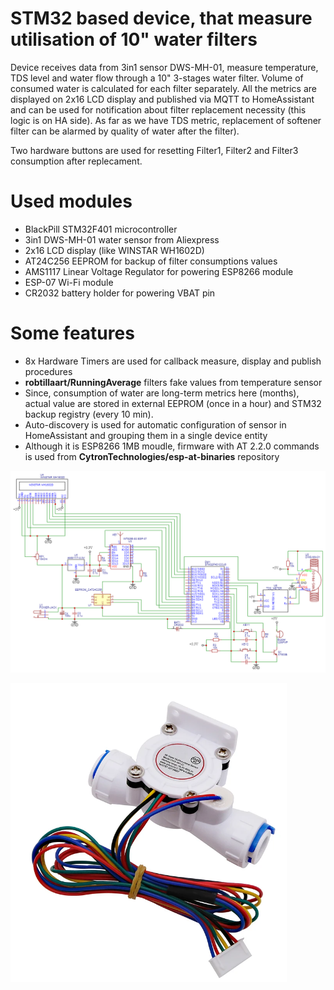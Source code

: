 # STM32 based device, that measure utilisation of 10" water filters

Device receives data from 3in1 sensor DWS-MH-01, measure temperature, TDS level and water flow through a 10" 3-stages water filter. Volume of consumed water is calculated for each filter separately.
All the metrics are displayed on 2x16 LCD display and published via MQTT to HomeAssistant and can be used for notification about filter replacement necessity (this logic is on HA side).
As far as we have TDS metric, replacement of softener filter can be alarmed by quality of water after the filter).

Two hardware buttons are used for resetting Filter1, Filter2 and Filter3 consumption after replecament.

# Used modules

* BlackPill STM32F401 microcontroller
* 3in1 DWS-MH-01 water sensor from Aliexpress
* 2x16 LCD display (like WINSTAR WH1602D)
* AT24C256 EEPROM for backup of filter consumptions values
* AMS1117 Linear Voltage Regulator for powering ESP8266 module
* ESP-07 Wi-Fi module
* CR2032 battery holder for powering VBAT pin

# Some features

* 8x Hardware Timers are used for callback measure, display and publish procedures
* **robtillaart/RunningAverage** filters fake values from temperature sensor
* Since, consumption of water are long-term metrics here (months), actual value are stored in external EEPROM (once in a hour) and STM32 backup registry (every 10 min).
* Auto-discovery is used for automatic configuration of sensor in HomeAssistant and grouping them in a single device entity
* Although it is ESP8266 1MB moudle, firmware with AT 2.2.0 commands is used from **CytronTechnologies/esp-at-binaries** repository

![Device module schematic](Schematic_Filter_meter.png)

![3in1 water sensor ](DWS-MH-01.png)